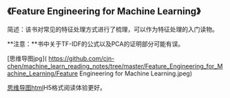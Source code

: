 ## 《Feature Engineering for Machine Learning》 

简述：该书对常见的特征处理方式进行了梳理，可以作为特征处理的入门读物。

**注意：**书中关于TF-IDF的公式以及PCA的证明部分可能有误。

[思维导图jpg]( https://github.com/cjn-chen/machine_learn_reading_notes/tree/master/Feature_Engineering_for_Machine_Learning/Feature Engineering for Machine Learning.jpeg)

[思维导图html]( https://github.com/cjn-chen/machine_learn_reading_notes/tree/master/Feature_Engineering_for_Machine_Learning/Feature_Engineering_for_Machine_Learning.html)H5格式阅读体验更好。







